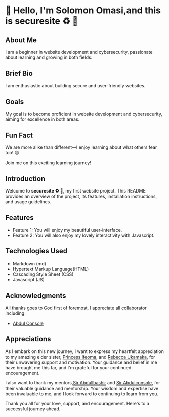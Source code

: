 

# 👋 Hello, I'm Solomon Omasi,and this is securesite ♻️ 🔐

## About Me
I am a beginner in website development and cybersecurity, passionate about learning and growing in both fields.

## Brief Bio
I am enthusiastic about building secure and user-friendly websites.

## Goals
My goal is to become proficient in website development and cybersecurity, aiming for excellence in both areas.

## Fun Fact
We are more alike than different—I enjoy learning about what others fear too! 😄

Join me on this exciting learning journey!


## Introduction
Welcome to **securesite ♻️ 🔐**, my first website project. This README provides an overview of the project, its features, installation instructions, and usage guidelines.

## Features
- Feature 1: You will enjoy my beautiful user-interface.
- Feature 2: You will also enjoy my lovely interactivity with Javascript.

## Technologies Used
- Markdown (md)
- Hypertext Markup Language(HTML)
- Cascading Style Sheet (CSS)
- Javascript (JS)

## Acknowledgments
All thanks goes to God first of foremost, I appreciate all collaborator including:
- [Abdul Console](https://github.com/AbdulConsole)  

## Appreciations
  As I embark on this new journey, I want to express my heartfelt appreciation to my amazing elder sister, [Princess Ifeoma](https://web.facebook.com/ifeoma.princessnwanne), and [Rebecca Ukamaka](https://web.facebook.com/becky.muomaife.1), for their unwavering support and motivation. Your guidance and belief in me have brought me this far, and I'm grateful for your continued encouragement.

 I also want to thank my mentors,[Sir Abdullbashir](https://web.facebook.com/abdullbashir.aliyu.3) and [Sir Abdulconsole](https://github.com/AbdulConsole), for their valuable guidance and mentorship. Your wisdom and expertise have been invaluable to me, and I look forward to continuing to learn from you.

Thank you all for your love, support, and encouragement. Here's to a successful journey ahead.